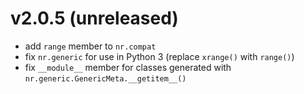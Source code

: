 # v2.0.5 (unreleased)

* add `range` member to `nr.compat`
* fix `nr.generic` for use in Python 3 (replace `xrange()` with `range()`)
* fix `__module__` member for classes generated with `nr.generic.GenericMeta.__getitem__()`
